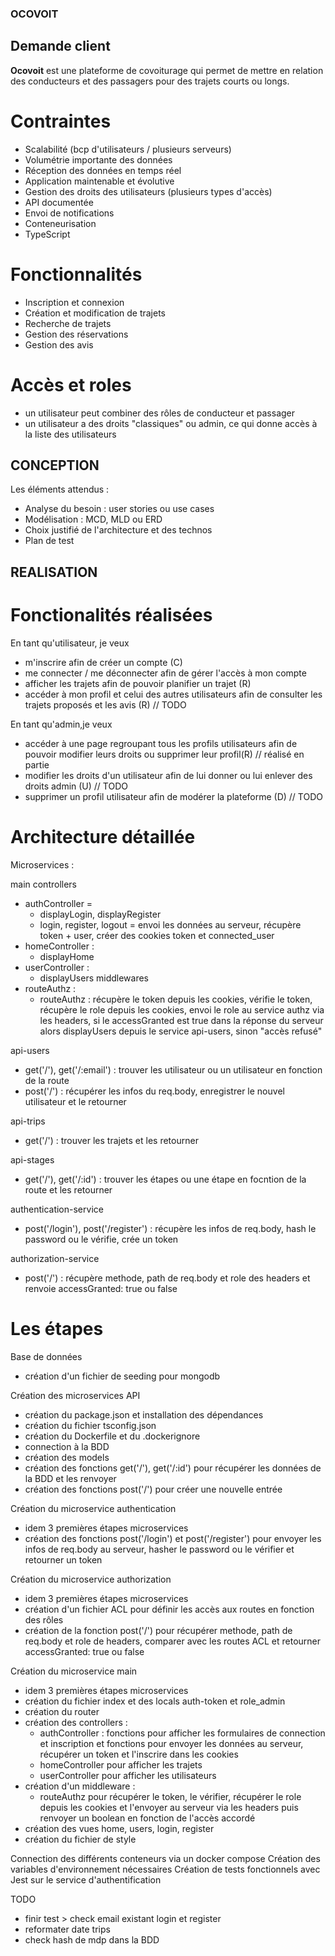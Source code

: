 ### OCOVOIT

## Demande client

**Ocovoit** est une plateforme de covoiturage qui permet de mettre en relation des conducteurs et des passagers pour des trajets courts ou longs.

# Contraintes

* Scalabilité (bcp d'utilisateurs / plusieurs serveurs)
* Volumétrie importante des données
* Réception des données en temps réel
* Application maintenable et évolutive
* Gestion des droits des utilisateurs (plusieurs types d'accès)
* API documentée
* Envoi de notifications
* Conteneurisation
* TypeScript

# Fonctionnalités

* Inscription et connexion
* Création et modification de trajets
* Recherche de trajets
* Gestion des réservations
* Gestion des avis

# Accès et roles
* un utilisateur peut combiner des rôles de conducteur et passager
* un utilisateur a des droits "classiques" ou admin, ce qui donne accès à la liste des utilisateurs

## CONCEPTION

Les éléments attendus : 
- Analyse du besoin : user stories ou use cases
- Modélisation : MCD, MLD ou ERD
- Choix justifié de l'architecture et des technos
- Plan de test

## REALISATION

# Fonctionalités réalisées
En tant qu'utilisateur, je veux
- m'inscrire afin de créer un compte (C) 
- me connecter / me déconnecter afin de gérer l'accès à mon compte 
- afficher les trajets afin de pouvoir planifier un trajet (R) 
- accéder à mon profil et celui des autres utilisateurs afin de consulter les trajets proposés et les avis (R) // TODO

En tant qu'admin,je veux 
- accéder à une page regroupant tous les profils utilisateurs afin de pouvoir modifier leurs droits ou supprimer leur profil(R) // réalisé en partie
- modifier les droits d'un utilisateur afin de lui donner ou lui enlever des droits admin (U) // TODO
- supprimer un profil utilisateur afin de modérer la plateforme (D) // TODO

# Architecture détaillée

Microservices : 

main 
controllers
- authController = 
    - displayLogin, displayRegister
    - login, register, logout = envoi les données au serveur, récupère  token + user, créer des cookies token et connected_user
- homeController : 
    - displayHome
- userController : 
    - displayUsers 
middlewares 
- routeAuthz : 
    - routeAuthz : récupère le token depuis les cookies, vérifie le token, récupère le role depuis les cookies, envoi le role au service authz via les headers, si le accessGranted est true dans la réponse du serveur alors displayUsers depuis le service api-users, sinon "accès refusé"

api-users
- get('/'), get('/:email') : trouver les utilisateur ou un utilisateur en fonction de la route
- post('/') : récupérer les infos du req.body, enregistrer le nouvel utilisateur et le retourner

api-trips
- get('/') : trouver les trajets et les retourner

api-stages
- get('/'), get('/:id') : trouver les étapes ou une étape en focntion de la route et les retourner

authentication-service
- post('/login'), post('/register') : récupère les infos de req.body, hash le password ou le vérifie, crée un token

authorization-service 
- post('/') : récupère methode, path de req.body et role des headers et renvoie accessGranted: true ou false

# Les étapes

Base de données
- création d'un fichier de seeding pour mongodb

Création des microservices API 
- création du package.json et installation des dépendances
- création du fichier tsconfig.json
- création du Dockerfile et du .dockerignore
- connection à la BDD
- création des models
- création des fonctions get('/'), get('/:id') pour récupérer les données de la BDD et les renvoyer
- création des fonctions post('/') pour créer une nouvelle entrée

Création du microservice authentication 
- idem 3 premières étapes microservices 
- création des fonctions post('/login') et post('/register') pour envoyer les infos de req.body au serveur, hasher le password ou le vérifier et retourner un token

Création du microservice authorization 
- idem 3 premières étapes microservices 
- création d'un fichier ACL pour définir les accès aux routes en fonction des rôles
- création de la fonction post('/') pour récupérer methode, path de req.body et role de headers, comparer avec les routes ACL et retourner accessGranted: true ou false

Création du microservice main
- idem 3 premières étapes microservices 
- création du fichier index et des locals auth-token et role_admin
- création du router
- création des controllers : 
  - authController : fonctions pour afficher les formulaires de connection et inscription et fonctions pour envoyer les données au serveur, récupérer un token et l'inscrire dans les cookies
  - homeController pour afficher les trajets
  - userController pour afficher les utilisateurs
- création d'un middleware : 
  - routeAuthz pour récupérer le token, le vérifier, récupérer le role depuis les cookies et 
   l'envoyer au serveur via les headers puis renvoyer un boolean en fonction de l'accès accordé
- création des vues home, users, login, register
- création du fichier de style

Connection des différents conteneurs via un docker compose
Création des variables d'environnement nécessaires
Création de tests fonctionnels avec Jest sur le service d'authentification

TODO
- finir test > check email existant login et register
- reformater date trips
- check hash de mdp dans la BDD